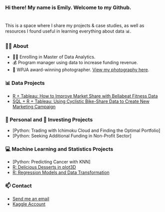 ### Hi there! My name is Emily. Welcome to my Github.
#

This is a space where I share my projects & case studies, as well as resources I found useful in learning everything about data 📊. 

### 🙋‍♀️  About
- 👩‍🎓 Enrolling in Master of Data Analytics.
- 💰 Program manager using data to increase funding revenue.
- 📸 WPJA award-winning photographer. [View my photography here](https://www.1314studio.net/houston).

### 📊 Data Projects 
- [R + Tableau: How to Improve Market Share with Bellabeat Fitness Data](https://github.com/xtenix88/Google-Data-Analytics-Bellabeat-Case-Study) 
- [SQL + R + Tableau: Using Cyclistic Bike-Share Data to Create New Marketing Campaign](https://github.com/xtenix88/Google-Data-Analytic-Capstone)

### 🍩 Personal and 💸 Investing Projects
- [Python: Trading with Ichimoku Cloud and Finding the Optimal Portfolio]
- [Python: Seeking Additional Funding in Non-Profit Sector]

### 💻 Machine Learning and Statistics Projects
- [Python: Predicting Cancer with KNN]
- [R: Delicious Desserts in plot3D](https://github.com/xtenix88/Statistical-Learning-in-R/tree/main/Dessert)
- [R: Regression Models and Data Transformation](https://github.com/xtenix88/Statistical-Learning-in-R/tree/main/Regression)

### 📫 Contact
- [Send me an email](mailto:xtenix@gmail.com)
- [Kaggle Account](https://www.kaggle.com/emilyliang8/)
